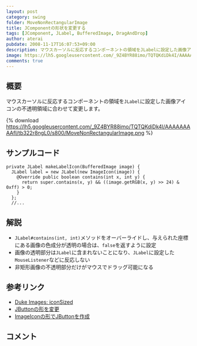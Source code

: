 ```yaml
---
layout: post
category: swing
folder: MoveNonRectangularImage
title: JComponentの形状を変更する
tags: [JComponent, JLabel, BufferedImage, DragAndDrop]
author: aterai
pubdate: 2008-11-17T16:07:53+09:00
description: マウスカーソルに反応するコンポーネントの領域をJLabelに設定した画像アイコンの不透明領域に合わせて変更します。
image: https://lh5.googleusercontent.com/_9Z4BYR88imo/TQTQKdiDk4I/AAAAAAAAAfI/tb322r8ngL0/s800/MoveNonRectangularImage.png
comments: true
---
```

## 概要
マウスカーソルに反応するコンポーネントの領域を`JLabel`に設定した画像アイコンの不透明領域に合わせて変更します。

{% download https://lh5.googleusercontent.com/_9Z4BYR88imo/TQTQKdiDk4I/AAAAAAAAAfI/tb322r8ngL0/s800/MoveNonRectangularImage.png %}

## サンプルコード
<pre class="prettyprint"><code>private JLabel makeLabelIcon(BufferedImage image) {
  JLabel label = new JLabel(new ImageIcon(image)) {
    @Override public boolean contains(int x, int y) {
      return super.contains(x, y) &amp;&amp; ((image.getRGB(x, y) &gt;&gt; 24) &amp; 0xff) &gt; 0;
    }
  };
  //...
</code></pre>

## 解説
- `JLabel#contains(int, int)`メソッドをオーバーライドし、与えられた座標にある画像の色成分が透明の場合は、`false`を返すように設定
- 画像の透明部分は`JLabel`に含まれないことになり、`JLabel`に設定した`MouseListener`などに反応しない
- 非矩形画像の不透明部分だけがマウスでドラッグ可能になる

<!-- dummy comment line for breaking list -->

## 参考リンク
- [Duke Images: iconSized](http://duke.kenai.com/iconSized/index.html)
- [JButtonの形を変更](https://ateraimemo.com/Swing/RoundButton.html)
- [ImageIconの形でJButtonを作成](https://ateraimemo.com/Swing/RoundImageButton.html)

<!-- dummy comment line for breaking list -->

## コメント
